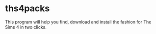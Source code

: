 # ths4packs
This program will help you find, download and install the fashion for The Sims 4 in two clicks.
